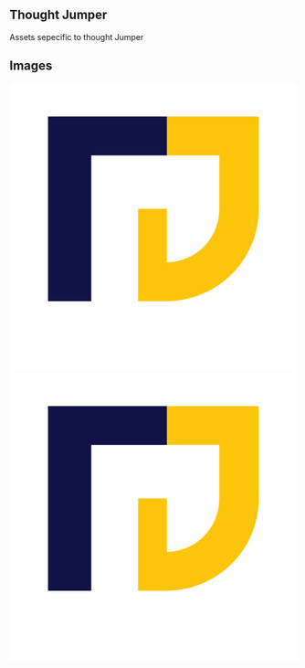 ## Thought Jumper
Assets sepecific to thought Jumper
    
## Images

![TJ-White](./kkthought_jumper_white-01.png)
![TJ-White-With Text](./thought_jumper_white-01.png)